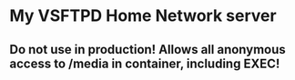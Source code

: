 # My VSFTPD Home Network server

## Do not use in production! Allows all anonymous access to /media in container, including EXEC!
